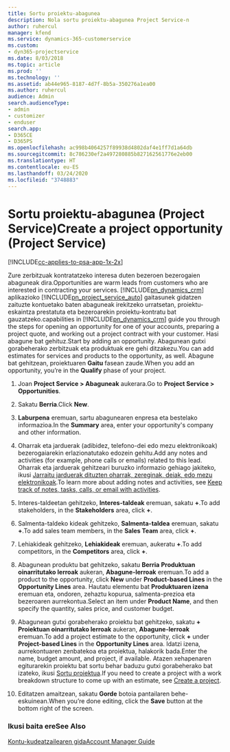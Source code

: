 ```yaml
---
title: Sortu proiektu-abagunea
description: Nola sortu proiektu-abagunea Project Service-n
author: ruhercul
manager: kfend
ms.service: dynamics-365-customerservice
ms.custom:
- dyn365-projectservice
ms.date: 8/03/2018
ms.topic: article
ms.prod: ''
ms.technology: ''
ms.assetid: ab44e965-8187-4d7f-8b5a-350276a1ea00
ms.author: ruhercul
audience: Admin
search.audienceType:
- admin
- customizer
- enduser
search.app:
- D365CE
- D365PS
ms.openlocfilehash: ac998b4064257f89938d4802daf4e1ff7d1a64db
ms.sourcegitcommit: 8c786230ef2a497280885b827162561776e2eb00
ms.translationtype: HT
ms.contentlocale: eu-ES
ms.lasthandoff: 03/24/2020
ms.locfileid: "3748883"
---
```

# <a name="create-a-project-opportunity-project-service"></a><span data-ttu-id="f783f-103">Sortu proiektu-abagunea (Project Service)</span><span class="sxs-lookup"><span data-stu-id="f783f-103">Create a project opportunity (Project Service)</span></span>

[!INCLUDE[cc-applies-to-psa-app-1x-2x](../includes/cc-applies-to-psa-app-1x-2x.md)]

<span data-ttu-id="f783f-104">Zure zerbitzuak kontratatzeko interesa duten bezeroen bezerogaien abaguneak dira.</span><span class="sxs-lookup"><span data-stu-id="f783f-104">Opportunities are warm leads from customers who are interested in contracting your services.</span></span> [!INCLUDE[pn_dynamics_crm](../includes/pn-dynamics-crm.md)] <span data-ttu-id="f783f-105">aplikazioko [!INCLUDE[pn_project_service_auto](../includes/pn-project-service-auto.md)] gaitasunek gidatzen zaituzte kontuetako baten abaguneak irekitzeko urratsetan, proiektu-eskaintza prestatuta eta bezeroarekin proiektu-kontratu bat gauzatzeko.</span><span class="sxs-lookup"><span data-stu-id="f783f-105">capabilities in [!INCLUDE[pn_dynamics_crm](../includes/pn-dynamics-crm.md)] guide you through the steps for opening an opportunity for one of your accounts, preparing a project quote, and working out a project contract with your customer.</span></span> <span data-ttu-id="f783f-106">Hasi abagune bat gehituz.</span><span class="sxs-lookup"><span data-stu-id="f783f-106">Start by adding an opportunity.</span></span> <span data-ttu-id="f783f-107">Abagunean gutxi gorabeherako zerbitzuak eta produktuak ere gehi ditzakezu.</span><span class="sxs-lookup"><span data-stu-id="f783f-107">You can add estimates for services and products to the opportunity, as well.</span></span> <span data-ttu-id="f783f-108">Abagune bat gehitzean, proiektuaren **Gaitu** fasean zaude.</span><span class="sxs-lookup"><span data-stu-id="f783f-108">When you add an opportunity, you’re in the **Qualify** phase of your project.</span></span>  
  
1.  <span data-ttu-id="f783f-109">Joan **Project Service > Abaguneak** aukerara.</span><span class="sxs-lookup"><span data-stu-id="f783f-109">Go to **Project Service > Opportunities**.</span></span>  
  
2.  <span data-ttu-id="f783f-110">Sakatu **Berria**.</span><span class="sxs-lookup"><span data-stu-id="f783f-110">Click **New**.</span></span>  
  
3.  <span data-ttu-id="f783f-111">**Laburpena** eremuan, sartu abagunearen enpresa eta bestelako informazioa.</span><span class="sxs-lookup"><span data-stu-id="f783f-111">In the **Summary** area, enter your opportunity's company and other information.</span></span>  
  
4.  <span data-ttu-id="f783f-112">Oharrak eta jarduerak (adibidez, telefono-dei edo mezu elektronikoak) bezerogaiarekin erlazionatutako edozein gehitu.</span><span class="sxs-lookup"><span data-stu-id="f783f-112">Add any notes and activities (for example, phone calls or emails) related to this lead.</span></span> <span data-ttu-id="f783f-113">Oharrak eta jarduerak gehitzeari buruzko informazio gehiago jakiteko, ikusi [Jarraitu jarduerak dituzten oharrak, zereginak, deiak, edo mezu elektronikoak](../basics/work-with-activities.md).</span><span class="sxs-lookup"><span data-stu-id="f783f-113">To learn more about adding notes and activities, see [Keep track of notes, tasks, calls, or email with activities](../basics/work-with-activities.md).</span></span>  
  
5.  <span data-ttu-id="f783f-114">Interes-taldeetan gehitzeko, **Interes-taldeak** eremuan, sakatu **+**.</span><span class="sxs-lookup"><span data-stu-id="f783f-114">To add stakeholders, in the **Stakeholders** area, click **+**.</span></span>  
  
6.  <span data-ttu-id="f783f-115">Salmenta-taldeko kideak gehitzeko, **Salmenta-taldea** eremuan, sakatu **+**.</span><span class="sxs-lookup"><span data-stu-id="f783f-115">To add sales team members, in the **Sales Team** area, click **+**.</span></span>  
  
7.  <span data-ttu-id="f783f-116">Lehiakideak gehitzeko, **Lehiakideak** eremuan, aukeratu **+**.</span><span class="sxs-lookup"><span data-stu-id="f783f-116">To add competitors, in the **Competitors** area, click **+**.</span></span>  
  
8.  <span data-ttu-id="f783f-117">Abagunean produktu bat gehitzeko, sakatu **Berria** **Produktuan oinarritutako lerroak** aukeran, **Abagune-lerroak** eremuan.</span><span class="sxs-lookup"><span data-stu-id="f783f-117">To add a product to the opportunity, click **New** under **Product-based Lines** in the **Opportunity Lines** area.</span></span> <span data-ttu-id="f783f-118">Hautatu elementu bat **Produktuaren izena** eremuan eta, ondoren, zehaztu kopurua, salmenta-prezioa eta bezeroaren aurrekontua.</span><span class="sxs-lookup"><span data-stu-id="f783f-118">Select an item under **Product Name**, and then specify the quantity, sales price, and customer budget.</span></span>  
  
9. <span data-ttu-id="f783f-119">Abagunean gutxi gorabeherako proiektu bat gehitzeko, sakatu **+** **Proiektuan oinarritutako lerroak** aukeran, **Abagune-lerroak** eremuan.</span><span class="sxs-lookup"><span data-stu-id="f783f-119">To add a project estimate to the opportunity, click **+** under **Project-based Lines** in the **Opportunity Lines** area.</span></span> <span data-ttu-id="f783f-120">Idatzi izena, aurrekontuaren zenbatekoa eta proiektua, halakorik bada.</span><span class="sxs-lookup"><span data-stu-id="f783f-120">Enter the name, budget amount, and project, if available.</span></span> <span data-ttu-id="f783f-121">Atazen xehapenaren egiturarekin proiektu bat sortu behar baduzu gutxi gorabeherako bat izateko, ikusi [Sortu proiektua](../project-service/create-project.md).</span><span class="sxs-lookup"><span data-stu-id="f783f-121">If you need to create a project with a work breakdown structure to come up with an estimate, see [Create a project](../project-service/create-project.md).</span></span>  
  
10. <span data-ttu-id="f783f-122">Editatzen amaitzean, sakatu **Gorde** botoia pantailaren behe-eskuinean.</span><span class="sxs-lookup"><span data-stu-id="f783f-122">When you’re done editing, click the **Save** button at the bottom right of the screen.</span></span>  
  
### <a name="see-also"></a><span data-ttu-id="f783f-123">Ikusi baita ere</span><span class="sxs-lookup"><span data-stu-id="f783f-123">See Also</span></span>  
 [<span data-ttu-id="f783f-124">Kontu-kudeatzailearen gida</span><span class="sxs-lookup"><span data-stu-id="f783f-124">Account Manager Guide</span></span>](../project-service/account-manager-guide.md)
